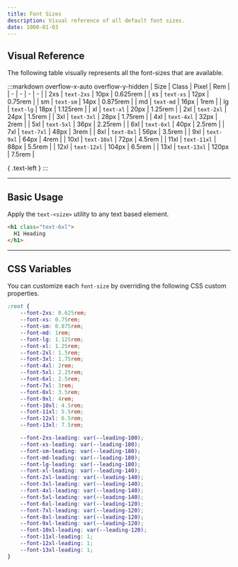 ```yaml
---
title: Font Sizes
description: Visual reference of all default font sizes.
date: 1000-01-03
---
```


## Visual Reference

The following table visually represents all the font-sizes that are available.

:::markdown overflow-x-auto overflow-y-hidden
| Size | Class | Pixel | Rem |
| - | - | - | - |
| <span class="semibold color-black text-2xs">2xs</span> | `text-2xs` | 10px | 0.625rem |
| <span class="semibold color-black text-xs">xs</span> | `text-xs` | 12px | 0.75rem |
| <span class="semibold color-black text-sm">sm</span> | `text-sm` | 14px | 0.875rem |
| <span class="semibold color-black text-md">md</span> | `text-md` | 16px | 1rem |
| <span class="semibold color-black text-lg">lg</span> | `text-lg` | 18px | 1.125rem |
| <span class="semibold color-black text-xl">xl</span> | `text-xl` | 20px | 1.25rem |
| <span class="semibold color-black text-2xl">2xl</span> | `text-2xl` | 24px | 1.5rem |
| <span class="semibold color-black text-3xl">3xl</span> | `text-3xl` | 28px | 1.75rem |
| <span class="semibold color-black text-4xl">4xl</span> | `text-4xl` | 32px | 2rem |
| <span class="semibold color-black text-5xl">5xl</span> | `text-5xl` | 36px | 2.25rem |
| <span class="semibold color-black text-6xl">6xl</span> | `text-6xl` | 40px | 2.5rem |
| <span class="semibold color-black text-7xl">7xl</span> | `text-7xl` | 48px | 3rem |
| <span class="semibold color-black text-8xl">8xl</span> | `text-8xl` | 56px | 3.5rem |
| <span class="semibold color-black text-9xl">9xl</span> | `text-9xl` | 64px | 4rem |
| <span class="semibold color-black text-10xl">10xl</span> | `text-10xl` | 72px | 4.5rem |
| <span class="semibold color-black text-11xl">11xl</span> | `text-11xl` | 88px | 5.5rem |
| <span class="semibold color-black text-12xl">12xl</span> | `text-12xl` | 104px | 6.5rem |
| <span class="semibold color-black text-13xl">13xl</span> | `text-13xl` | 120px | 7.5rem |

{ .text-left }
:::

---

## Basic Usage

Apply the `text-<size>` utility to any text based element.

```html
<h1 class="text-6xl">
  H1 Heading
</h1>
```

---

## CSS Variables

You can customize each `font-size` by overriding the following CSS custom properties.

```css
:root {
    --font-2xs: 0.625rem;
    --font-xs: 0.75rem;
    --font-sm: 0.875rem;
    --font-md: 1rem;
    --font-lg: 1.125rem;
    --font-xl: 1.25rem;
    --font-2xl: 1.5rem;
    --font-3xl: 1.75rem;
    --font-4xl: 2rem;
    --font-5xl: 2.25rem;
    --font-6xl: 2.5rem;
    --font-7xl: 3rem;
    --font-8xl: 3.5rem;
    --font-9xl: 4rem;
    --font-10xl: 4.5rem;
    --font-11xl: 5.5rem;
    --font-12xl: 6.5rem;
    --font-13xl: 7.5rem;

    --font-2xs-leading: var(--leading-100);
    --font-xs-leading: var(--leading-180);
    --font-sm-leading: var(--leading-180);
    --font-md-leading: var(--leading-180);
    --font-lg-leading: var(--leading-180);
    --font-xl-leading: var(--leading-140);
    --font-2xl-leading: var(--leading-140);
    --font-3xl-leading: var(--leading-140);
    --font-4xl-leading: var(--leading-140);
    --font-5xl-leading: var(--leading-140);
    --font-6xl-leading: var(--leading-120);
    --font-7xl-leading: var(--leading-120);
    --font-8xl-leading: var(--leading-120);
    --font-9xl-leading: var(--leading-120);
    --font-10xl-leading: var(--leading-120);
    --font-11xl-leading: 1;
    --font-12xl-leading: 1;
    --font-13xl-leading: 1;
}
```

